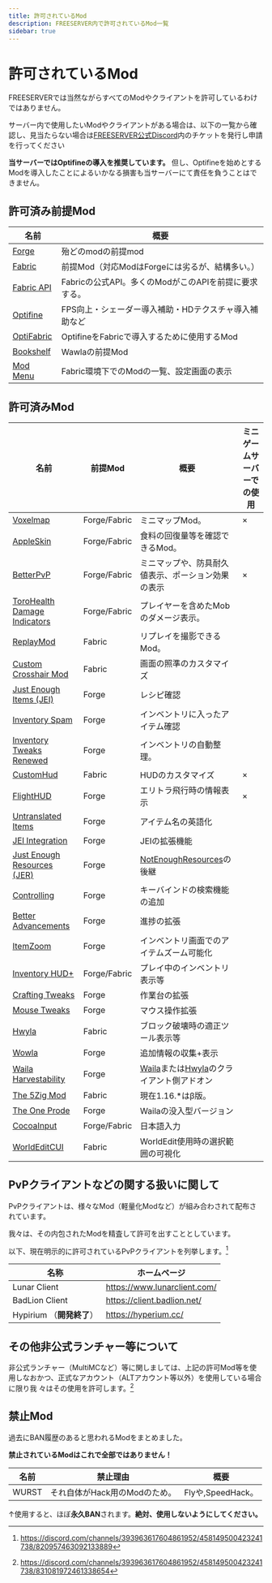 ```yaml
---
title: 許可されているMod
description: FREESERVER内で許可されているMod一覧
sidebar: true
---
```

# 許可されているMod

FREESERVERでは当然ながらすべてのModやクライアントを許可しているわけではありません。

サーバー内で使用したいModやクライアントがある場合は、以下の一覧から確認し、見当たらない場合は[FREESERVER公式Discord](/discord)内のチケットを発行し申請を行ってください

**当サーバーではOptifineの導入を推奨しています。**
 但し、Optifineを始めとするModを導入したことによるいかなる損害も当サーバーにて責任を負うことはできません。

## 許可済み前提Mod

| 名前 | 概要 |
| ----------------------------------------------------------------------- | ---------------------------------- |
|[Forge](https://files.minecraftforge.net/)|殆どのmodの前提mod|
|[Fabric](https://fabricmc.net/use/)|前提Mod（対応ModはForgeには劣るが、結構多い。）|
|[Fabric API](https://www.curseforge.com/minecraft/mc-mods/fabric-api)|Fabricの公式API。多くのModがこのAPIを前提に要求する。|
|[Optifine](https://optifine.net/downloads)| FPS向上・シェーダー導入補助・HDテクスチャ導入補助など|
|[OptiFabric](https://www.curseforge.com/minecraft/mc-mods/optifabric)| OptifineをFabricで導入するために使用するMod|
|[Bookshelf](https://curseforge.com/minecraft/mc-mods/bookshelf)| Wawlaの前提Mod |
|[Mod Menu](https://modrinth.com/mod/modmenu)|Fabric環境下でのModの一覧、設定画面の表示|

## 許可済みMod

|名前|前提Mod|概要| ミニゲームサーバーでの使用|
|---|---|---|---|
|[Voxelmap](https://www.curseforge.com/minecraft/mc-mods/voxelmap)|Forge/Fabric|ミニマップMod。| × |
|[AppleSkin](https://www.curseforge.com/minecraft/mc-mods/appleskin) | Forge/Fabric | 食料の回復量等を確認できるMod。 | |
|[BetterPvP](https://chocolateminecraft.com/betterpvp2.php) | Forge/Fabric | ミニマップや、防具耐久値表示、ポーション効果の表示 | × |
|[ToroHealth Damage Indicators](https://www.curseforge.com/minecraft/mc-mods/torohealth-damage-indicators) | Forge/Fabric | プレイヤーを含めたMobのダメージ表示。 | |
|[ReplayMod](https://www.replaymod.com/) | Fabric | リプレイを撮影できるMod。 | |
|[Custom Crosshair Mod](https://www.curseforge.com/minecraft/mc-mods/custom-crosshair-mod) | Fabric | 画面の照準のカスタマイズ | |
|[Just Enough Items (JEI)](https://www.curseforge.com/minecraft/mc-mods/jei) | Forge | レシピ確認 | |
|[Inventory Spam](https://www.curseforge.com/minecraft/mc-mods/inventory-spam) | Forge | インベントリに入ったアイテム確認 | |
|[Inventory Tweaks Renewed](https://www.curseforge.com/minecraft/mc-mods/inventory-tweaks-renewed) | Forge | インベントリの自動整理。 | |
|[CustomHud](https://www.curseforge.com/minecraft/mc-mods/customhud/files/3194364) | Fabric | HUDのカスタマイズ | × |
|[FlightHUD](https://github.com/graycat27/FlightHUD/releases) | Forge | エリトラ飛行時の情報表示 | × |
|[Untranslated Items](https://www.curseforge.com/minecraft/mc-mods/untranslated-items) | Forge | アイテム名の英語化 | |
|[JEI Integration](https://www.curseforge.com/minecraft/mc-mods/jei-integration) | Forge | JEIの拡張機能 | |
|[Just Enough Resources (JER)](https://www.curseforge.com/minecraft/mc-mods/just-enough-resources-jer) | Forge |[NotEnoughResources](http://minecraft.curseforge.com/projects/notenoughresources)の後継 ||
|[Controlling](https://www.curseforge.com/minecraft/mc-mods/controlling) | Forge | キーバインドの検索機能の追加 ||
|[Better Advancements](https://www.curseforge.com/minecraft/mc-mods/better-advancements) | Forge | 進捗の拡張 ||
|[ItemZoom](https://www.curseforge.com/minecraft/mc-mods/itemzoom) | Forge | インベントリ画面でのアイテムズーム可能化 ||
|[Inventory HUD+](https://www.curseforge.com/minecraft/mc-mods/inventory-hud-forge) | Forge/Fabric | プレイ中のインベントリ表示等 ||
|[Crafting Tweaks](https://curseforge.com/minecraft/mc-mods/crafting-tweaks)| Forge| 作業台の拡張||
|[Mouse Tweaks](https://www.curseforge.com/minecraft/mc-mods/mouse-tweaks)| Forge | マウス操作拡張||
|[Hwyla](https://curseforge.com/minecraft/mc-mods/hwyla)| Fabric| ブロック破壊時の適正ツール表示等||
|[Wowla](https://curseforge.com/minecraft/mc-mods/wawla)| Forge | 追加情報の収集+表示 | |
|[Waila Harvestability](https://www.curseforge.com/minecraft/mc-mods/waila-harvestability) | Forge | [Waila](https://minecraft.curseforge.com/projects/waila)または[Hwyla](https://minecraft.curseforge.com/projects/hwyla)のクライアント側アドオン||
|[The 5Zig Mod](https://github.com/5zig-reborn/deployments/tree/1.16)|Fabric|現在1.16.*はβ版。||
|[The One Prode](https://www.curseforge.com/minecraft/mc-mods/the-one-probe)|Forge|Wailaの没入型バージョン||
|[CocoaInput](https://www.curseforge.com/minecraft/mc-mods/cocoainput)|Forge/Fabric|日本語入力||
|[WorldEditCUI](https://www.curseforge.com/minecraft/mc-mods/worldeditcui-fabric)|Fabric|WorldEdit使用時の選択範囲の可視化||

## PvPクライアントなどの関する扱いに関して

PvPクライアントは、様々なMod（軽量化Modなど）が組み合わされて配布されています。

我々は、その内包されたModを精査して許可を出すこととしています。

以下、現在明示的に許可されているPvPクライアントを列挙します。[^Ownerの発言より1]

[^Ownerの発言より1]: <https://discord.com/channels/393963617604861952/458149500423241738/820957463092133889>

| 名称 | ホームページ |
| ------------------- | ------------------------------ |
| Lunar Client | <https://www.lunarclient.com/> |
| BadLion Client | <https://client.badlion.net/> |
| Hypirium （**開発終了**） | <https://hyperium.cc/> |


## その他非公式ランチャー等について

非公式ランチャー（MultiMCなど）等に関しましては、上記の許可Mod等を使用しなおかつ、正式なアカウント（ALTアカウント等以外）を使用している場合に限り我 々はその使用を許可します。[^Ownerの発言より2]

[^Ownerの発言より2]: <https://discord.com/channels/393963617604861952/458149500423241738/831081972461338654>

## 禁止Mod

過去にBAN履歴のあると思われるModをまとめました。

**禁止されているModはこれで全部ではありません！**

| 名前 | 禁止理由 | 概要 |
| ----- | ------------------ | --------------- |
| WURST | それ自体がHack用のModのため。 | Flyや,SpeedHack。 |

↑使用すると、ほぼ**永久BAN**されます。**絶対、使用しないようにしてください。**
